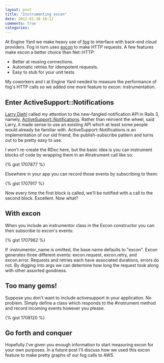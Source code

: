 ```yaml
---
layout: post
title: "Instrumenting excon"
date: 2012-01-30 16:12
comments: true
categories:
---
```


At Engine Yard we make heavy use of [fog](https://github.com/fog/fog) to interface with back-end cloud providers.  Fog in turn uses [excon](https://github.com/geemus/excon) to make HTTP requests.  A few features make excon a better choice than Net::HTTP:

* Better at reusing connections.
* Automatic retries for idempotent requests.
* Easy to stub for your unit tests.

My coworkers and I at Engine Yard needed to measure the performance of fog's HTTP calls so we added one more feature to excon:  instrumentation.
<!--more-->

## Enter ActiveSupport::Notifications

[Larry Diehl](https://twitter.com/larrytheliquid) called my attention to the new-fangled notification API in Rails 3, namely, [ActiveSupport::Notifications](http://api.rubyonrails.org/classes/ActiveSupport/Notifications.html).  Rather than reinvent the wheel, said Larry, it made sense to use an existing API which at least some people would already be familiar with.  ActiveSupport::Notifications is an implementation of our old friend, the publish-subscribe pattern and turns out to be pretty easy to use.

I won't re-create the RDoc here, but the basic idea is you can instrument blocks of code by wrapping them in an #instrument call like so:

{% gist 1707877 %}

Elsewhere in your app you can record those events by subscribing to them:

{% gist 1707917 %}

Now every time the first block is called, we'll be notified with a call to the second block.  Excellent.  Now what?

## With excon

When you include an instrumentor class in the Excon constructor you can then subscribe to excon's events:

{% gist 1707962 %}

If :instrumentor_name is omitted, the base name defaults to "excon".  Excon generates three different events:  excon.request, excon.retry, and excon.error.  Requests and retries each have associated durations, errors do not.  By digging into args we can determine how long the request took along with other assorted goodness.

## Too many gems!

Suppose you don't want to include activesupport in your application.  No problem.  Simply define a class which responds to the #instrument method and record incoming events however you please.

{% gist 1708120 %}

## Go forth and conquer

Hopefully I've given you enough information to start measuring excon for your own purposes.  In a future post I'll discuss how we used this excon feature to make pretty graphs of our fog calls to AWS.